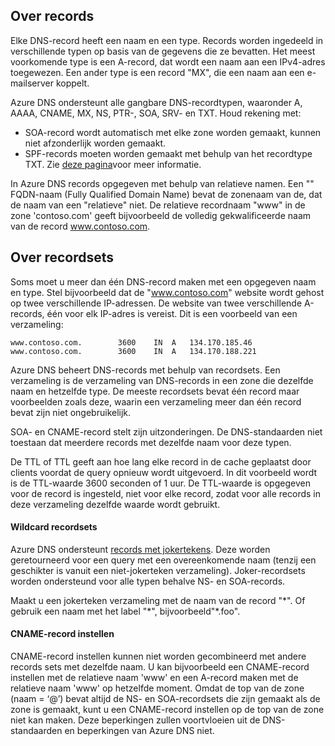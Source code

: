 ## <a name="about-records"></a>Over records

Elke DNS-record heeft een naam en een type. Records worden ingedeeld in verschillende typen op basis van de gegevens die ze bevatten. Het meest voorkomende type is een A-record, dat wordt een naam aan een IPv4-adres toegewezen. Een ander type is een record "MX", die een naam aan een e-mailserver koppelt.

Azure DNS ondersteunt alle gangbare DNS-recordtypen, waaronder A, AAAA, CNAME, MX, NS, PTR-, SOA, SRV- en TXT. Houd rekening met:
- SOA-record wordt automatisch met elke zone worden gemaakt, kunnen niet afzonderlijk worden gemaakt.
- SPF-records moeten worden gemaakt met behulp van het recordtype TXT. Zie [deze pagina](http://tools.ietf.org/html/rfc7208#section-3.1)voor meer informatie.

In Azure DNS records opgegeven met behulp van relatieve namen. Een "" FQDN-naam (Fully Qualified Domain Name) bevat de zonenaam van de, dat de naam van een "relatieve" niet. De relatieve recordnaam "www" in de zone 'contoso.com' geeft bijvoorbeeld de volledig gekwalificeerde naam van de record www.contoso.com.

## <a name="about-record-sets"></a>Over recordsets

Soms moet u meer dan één DNS-record maken met een opgegeven naam en type. Stel bijvoorbeeld dat de "www.contoso.com" website wordt gehost op twee verschillende IP-adressen. De website van twee verschillende A-records, één voor elk IP-adres is vereist. Dit is een voorbeeld van een verzameling:

    www.contoso.com.        3600    IN  A   134.170.185.46
    www.contoso.com.        3600    IN  A   134.170.188.221

Azure DNS beheert DNS-records met behulp van recordsets. Een verzameling is de verzameling van DNS-records in een zone die dezelfde naam en hetzelfde type. De meeste recordsets bevat één record maar voorbeelden zoals deze, waarin een verzameling meer dan één record bevat zijn niet ongebruikelijk.

SOA- en CNAME-record stelt zijn uitzonderingen. De DNS-standaarden niet toestaan dat meerdere records met dezelfde naam voor deze typen.

De TTL of TTL geeft aan hoe lang elke record in de cache geplaatst door clients voordat de query opnieuw wordt uitgevoerd. In dit voorbeeld wordt is de TTL-waarde 3600 seconden of 1 uur. De TTL-waarde is opgegeven voor de record is ingesteld, niet voor elke record, zodat voor alle records in deze verzameling dezelfde waarde wordt gebruikt.

#### <a name="wildcard-record-sets"></a>Wildcard recordsets

Azure DNS ondersteunt [records met jokertekens](https://en.wikipedia.org/wiki/Wildcard_DNS_record). Deze worden geretourneerd voor een query met een overeenkomende naam (tenzij een geschikter is vanuit een niet-jokerteken verzameling). Joker-recordsets worden ondersteund voor alle typen behalve NS- en SOA-records.  

Maakt u een jokerteken verzameling met de naam van de record "\*". Of gebruik een naam met het label "\*", bijvoorbeeld"\*.foo".

#### <a name="cname-record-sets"></a>CNAME-record instellen

CNAME-record instellen kunnen niet worden gecombineerd met andere records sets met dezelfde naam. U kan bijvoorbeeld een CNAME-record instellen met de relatieve naam 'www' en een A-record maken met de relatieve naam 'www' op hetzelfde moment. Omdat de top van de zone (naam = ‘@’) bevat altijd de NS- en SOA-recordsets die zijn gemaakt als de zone is gemaakt, kunt u een CNAME-record instellen op de top van de zone niet kan maken. Deze beperkingen zullen voortvloeien uit de DNS-standaarden en beperkingen van Azure DNS niet.
